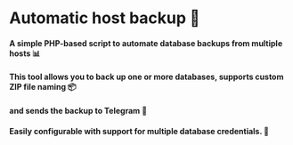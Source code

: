 # Automatic host backup 🚀

#### A simple PHP-based script to automate database backups from multiple hosts 📊

#### This tool allows you to back up one or more databases, supports custom ZIP file naming 📦 
#### and sends the backup to Telegram 📲 
 #### Easily configurable with support for multiple database credentials. 🔧
